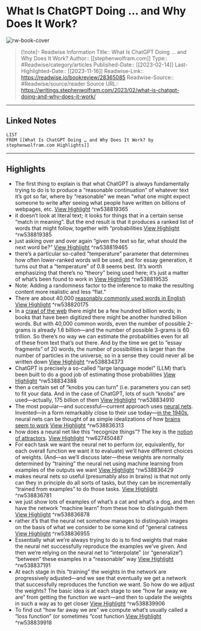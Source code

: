 # What Is ChatGPT Doing … and Why Does It Work?

![rw-book-cover](https://content.wolfram.com/uploads/sites/43/2023/02/hero3-chat-exposition.png)
<br>
>[!note]- Readwise Information
>Title:: What Is ChatGPT Doing … and Why Does It Work?
>Author:: [[stephenwolfram.com]]
>Type:: #Readwise/category/articles
>Published-Date:: [[2023-02-14]]
>Last-Highlighted-Date:: [[2023-11-16]]
>Readwise-Link:: https://readwise.io/bookreview/28365085
>Readwise-Source:: #Readwise/source/reader
>Source URL:: https://writings.stephenwolfram.com/2023/02/what-is-chatgpt-doing-and-why-does-it-work/
--- 

## Linked Notes
```dataview
LIST
FROM [[What Is ChatGPT Doing … and Why Does It Work? by stephenwolfram.com Highlights]]
```

---

## Highlights
- The first thing to explain is that what ChatGPT is always fundamentally trying to do is to produce a “reasonable continuation” of whatever text it’s got so far, where by “reasonable” we mean “what one might expect someone to write after seeing what people have written on billions of webpages, etc. [View Highlight](https://readwise.io/open/538819365) ^rw538819365
- it doesn’t look at literal text; it looks for things that in a certain sense “match in meaning”. But the end result is that it produces a ranked list of words that might follow, together with “probabilities [View Highlight](https://readwise.io/open/538819385) ^rw538819385
- just asking over and over again “given the text so far, what should the next word be?” [View Highlight](https://readwise.io/open/538819465) ^rw538819465
- there’s a particular so-called “temperature” parameter that determines how often lower-ranked words will be used, and for essay generation, it turns out that a “temperature” of 0.8 seems best. (It’s worth emphasizing that there’s no “theory” being used here; it’s just a matter of what’s been found to work in [View Highlight](https://readwise.io/open/538819535) ^rw538819535
- Note: Adding a randomness factor to the inference to make the resulting content more realistic and less “flat.”
- There are about 40,000 [reasonably commonly used words in English](https://reference.wolfram.com/language/ref/WordList.html) [View Highlight](https://readwise.io/open/538820175) ^rw538820175
- In a [crawl of the web](https://commoncrawl.org/) there might be a few hundred billion words; in books that have been digitized there might be another hundred billion words. But with 40,000 common words, even the number of possible 2-grams is already 1.6 billion—and the number of possible 3-grams is 60 trillion. So there’s no way we can estimate the probabilities even for all of these from text that’s out there. And by the time we get to “essay fragments” of 20 words, the number of possibilities is larger than the number of particles in the universe, so in a sense they could never all be written down [View Highlight](https://readwise.io/open/538834373) ^rw538834373
- ChatGPT is precisely a so-called “large language model” (LLM) that’s been built to do a good job of estimating those probabilities [View Highlight](https://readwise.io/open/538834388) ^rw538834388
- then a certain set of “knobs you can turn” (i.e. parameters you can set) to fit your data. And in the case of ChatGPT, lots of such “knobs” are used—actually, 175 billion of them [View Highlight](https://readwise.io/open/538834910) ^rw538834910
- The most popular—and successful—current approach uses [neural nets](https://reference.wolfram.com/language/guide/NeuralNetworks.html). Invented—in a form remarkably close to their use today—[in the 1940s](https://www.wolframscience.com/nks/notes-10-12--history-of-ideas-about-thinking/), neural nets can be thought of as simple idealizations of how [brains seem to work](https://www.wolframscience.com/nks/notes-10-12--the-brain/) [View Highlight](https://readwise.io/open/538836313) ^rw538836313
- how does a neural net like this “recognize things”? The key is the [notion of attractors](https://www.wolframscience.com/nks/chap-6--starting-from-randomness`#`sect-6-7--the-notion-of-attractors). [View Highlight](https://readwise.io/open/627450487) ^rw627450487
- For each task we want the neural net to perform (or, equivalently, for each overall function we want it to evaluate) we’ll have different choices of weights. (And—as we’ll discuss later—these weights are normally determined by “training” the neural net using machine learning from examples of the outputs we want [View Highlight](https://readwise.io/open/538836429) ^rw538836429
- makes neural nets so useful (presumably also in brains) is that not only can they in principle do all sorts of tasks, but they can be incrementally “trained from examples” to do those tasks. [View Highlight](https://readwise.io/open/538836781) ^rw538836781
- we just show lots of examples of what’s a cat and what’s a dog, and then have the network “machine learn” from these how to distinguish them [View Highlight](https://readwise.io/open/538836878) ^rw538836878
- rather it’s that the neural net somehow manages to distinguish images on the basis of what we consider to be some kind of “general catness [View Highlight](https://readwise.io/open/538836955) ^rw538836955
- Essentially what we’re always trying to do is to find weights that make the neural net successfully reproduce the examples we’ve given. And then we’re relying on the neural net to “interpolate” (or “generalize”) “between” these examples in a “reasonable” way [View Highlight](https://readwise.io/open/538837191) ^rw538837191
- At each stage in this “training” the weights in the network are progressively adjusted—and we see that eventually we get a network that successfully reproduces the function we want. So how do we adjust the weights? The basic idea is at each stage to see “how far away we are” from getting the function we want—and then to update the weights in such a way as to get closer [View Highlight](https://readwise.io/open/538839906) ^rw538839906
- To find out “how far away we are” we compute what’s usually called a “loss function” (or sometimes “cost function [View Highlight](https://readwise.io/open/538839918) ^rw538839918
